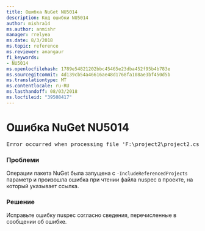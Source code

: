```yaml
---
title: Ошибка NuGet NU5014
description: Код ошибки NU5014
author: mishra14
ms.author: anmishr
manager: rrelyea
ms.date: 8/3/2018
ms.topic: reference
ms.reviewer: anangaur
f1_keywords:
- NU5014
ms.openlocfilehash: 1789e54821202bbc45465e23dba452f95b4b783e
ms.sourcegitcommit: 4d139cb54a46616ae48d1768fa108ae3bf450d5b
ms.translationtype: MT
ms.contentlocale: ru-RU
ms.lasthandoff: 08/03/2018
ms.locfileid: "39508417"
---
```

# <a name="nuget-error-nu5014"></a>Ошибка NuGet NU5014
<pre>Error occurred when processing file 'F:\project2\project2.csproj': The 'id' start tag on line 4 position 10 does not match the end tag of 'ids'. Line 4, position 20.</pre>

### <a name="issue"></a>Проблеми

Операции пакета NuGet была запущена с `-IncludeReferencedProjects` параметр и произошла ошибка при чтении файла nuspec в проекте, на который указывает ссылка.


### <a name="solution"></a>Решение

Исправьте ошибку nuspec согласно сведения, перечисленные в сообщении об ошибке.

